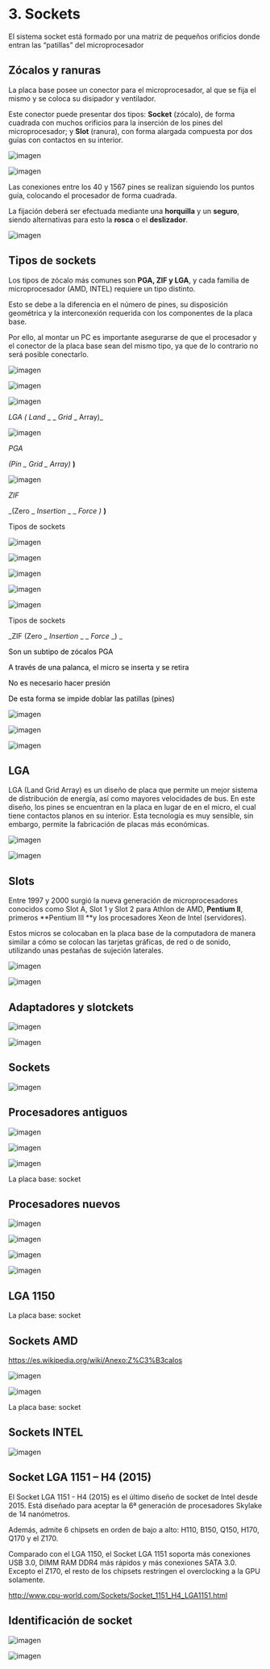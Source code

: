 # 3. Sockets

El sistema socket está formado por  una matriz de pequeños orificios donde entran las “patillas” del microprocesador

## Zócalos y ranuras

La placa base posee un conector para el microprocesador, al que se fija el mismo y se coloca su disipador y ventilador.

Este conector puede presentar dos tipos: **Socket** (zócalo), de forma cuadrada con muchos orificios para la inserción de los pines del microprocesador; y **Slot** (ranura), con forma alargada compuesta por dos guías con contactos en su interior.

![imagen](img/U23_-_El_socket1.png)

![imagen](img/U23_-_El_socket2.png)

Las conexiones entre los 40 y 1567 pines se realizan siguiendo los puntos guía, colocando el procesador de forma cuadrada.

La fijación deberá ser efectuada mediante una **horquilla** y un **seguro**, siendo alternativas para esto la **rosca** o el **deslizador**.

![imagen](img/U23_-_El_socket3.jpg)

## Tipos de sockets

Los tipos de zócalo más comunes son **PGA, ZIF y LGA**, y cada familia de microprocesador (AMD, INTEL) requiere un tipo distinto.

Esto se debe a la diferencia en el número de pines, su disposición geométrica y la interconexión requerida con los componentes de la placa base.

Por ello, al montar un PC es importante asegurarse de que el procesador y el conector de la placa base sean del mismo tipo, ya que de lo contrario no será posible conectarlo.


![imagen](img/U23_-_El_socket4.png)

![imagen](img/U23_-_El_socket5.jpg)

![imagen](img/U23_-_El_socket6.jpg)

_LGA_  _\(_  _Land_  _ _  _Grid_  _ Array\)_

![imagen](img/U23_-_El_socket7.jpg)

_PGA_

_\(Pin _  _Grid_  _ Array\)_  __\)__

![imagen](img/U23_-_El_socket8.jpg)

_ZIF_

_\(Zero _  _Insertion_  _ _  _Force_  _\)_  __\)__

Tipos de sockets

![imagen](img/U23_-_El_socket9.png)

![imagen](img/U23_-_El_socket10.png)

![imagen](img/U23_-_El_socket11.png)

![imagen](img/U23_-_El_socket12.png)

![imagen](img/U23_-_El_socket13.png)

Tipos de sockets

_ZIF \(Zero _  _Insertion_  _ _  _Force_  _\) _

<span style="color:#000000">Son un subtipo de zócalos PGA</span>

<span style="color:#000000">A través de una palanca, el micro se inserta y se retira </span>

<span style="color:#000000">No es necesario hacer presión</span>

<span style="color:#000000">De esta forma se impide doblar las patillas \(pines\)</span>

![imagen](img/U23_-_El_socket14.png)

![imagen](img/U23_-_El_socket15.png)


![imagen](img/U23_-_El_socket16.jpg)

## LGA

LGA (Land Grid Array) es un diseño de placa que permite un mejor sistema de distribución de energía, así como mayores velocidades de bus. En este diseño, los pines se encuentran en la placa en lugar de en el micro, el cual tiene contactos planos en su interior. Esta tecnología es muy sensible, sin embargo, permite la fabricación de placas más económicas.

![imagen](img/U23_-_El_socket17.jpg)

![imagen](img/U23_-_El_socket18.png)

## Slots

Entre 1997 y 2000 surgió la nueva generación de microprocesadores conocidos como Slot A, Slot 1 y Slot 2 para Athlon de AMD, **Pentium II**, primeros **Pentium III **y los procesadores Xeon de Intel (servidores).

Estos micros se colocaban en la placa base de la computadora de manera similar a cómo se colocan las tarjetas gráficas, de red o de sonido, utilizando unas pestañas de sujeción laterales.

![imagen](img/U23_-_El_socket19.png)

![imagen](img/U23_-_El_socket20.jpg)

## Adaptadores y slotckets

![imagen](img/U23_-_El_socket21.png)

![imagen](img/U23_-_El_socket22.jpg)

## Sockets

![imagen](img/U23_-_El_socket23.jpg)

## Procesadores antiguos

![imagen](img/U23_-_El_socket24.png)

![imagen](img/U23_-_El_socket25.png)

![imagen](img/U23_-_El_socket26.png)

La placa base: socket

## Procesadores nuevos

![imagen](img/U23_-_El_socket27.png)

![imagen](img/U23_-_El_socket28.png)

![imagen](img/U23_-_El_socket29.jpg)

![imagen](img/U23_-_El_socket30.png)

## LGA 1150

La placa base: socket

## Sockets AMD

[https://es\.wikipedia\.org/wiki/Anexo:Z%C3%B3calos](https://es.wikipedia.org/wiki/Anexo:Z%C3%B3calos)

![imagen](img/U23_-_El_socket31.jpg)

![imagen](img/U23_-_El_socket32.jpg)

La placa base: socket

## Sockets INTEL

![imagen](img/U23_-_El_socket33.png)

## Socket LGA 1151 – H4 \(2015\)

El Socket LGA 1151 - H4 (2015) es el último diseño de socket de Intel desde 2015. Está diseñado para aceptar la 6ª generación de procesadores Skylake de 14 nanómetros.

Además, admite 6 chipsets en orden de bajo a alto: H110, B150, Q150, H170, Q170 y el Z170.

Comparado con el LGA 1150, el Socket LGA 1151 soporta más conexiones USB 3.0, DIMM RAM DDR4 más rápidos y más conexiones SATA 3.0. Excepto el Z170, el resto de los chipsets restringen el overclocking a la GPU solamente.

[http://www\.cpu\-world\.com/Sockets/Socket\_1151\_H4\_LGA1151\.html](http://www.cpu-world.com/Sockets/Socket_1151_H4_LGA1151.html)

## Identificación de socket

![imagen](img/U23_-_El_socket34.png)

![imagen](img/U23_-_El_socket35.png)

